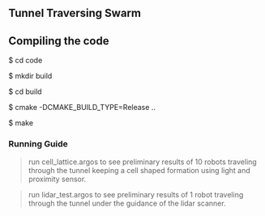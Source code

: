 ## Tunnel Traversing Swarm

## Compiling the code
$ cd code

$ mkdir build

$ cd build

$ cmake -DCMAKE_BUILD_TYPE=Release ..

$ make

### Running Guide
> run cell_lattice.argos to see preliminary results of 10 robots traveling through the tunnel keeping a cell shaped formation using light and proximity sensor.

> run lidar_test.argos to see preliminary results of 1 robot traveling through the tunnel under the guidance of the lidar scanner.


